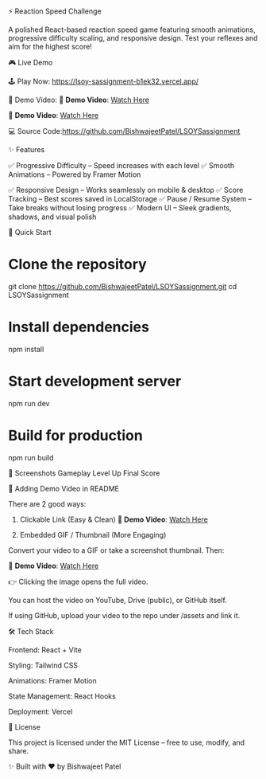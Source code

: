 ⚡ Reaction Speed Challenge

A polished React-based reaction speed game featuring smooth animations, progressive difficulty scaling, and responsive design. Test your reflexes and aim for the highest score!

🎮 Live Demo

🕹️ Play Now: https://lsoy-sassignment-b1ek32.vercel.app/

🎥 Demo Video: 🎥 **Demo Video**: [Watch Here](https://github.com/BishwajeetPatel/LSOYSassignment/blob/main/assets/demo.mp4)

🎥 **Demo Video**: [Watch Here](https://github.com/BishwajeetPatel/LSOYSassignment/blob/main/public/demo.mp4)

💻 Source Code:https://github.com/BishwajeetPatel/LSOYSassignment

✨ Features

✅ Progressive Difficulty – Speed increases with each level
✅ Smooth Animations – Powered by Framer Motion

✅ Responsive Design – Works seamlessly on mobile & desktop
✅ Score Tracking – Best scores saved in LocalStorage
✅ Pause / Resume System – Take breaks without losing progress
✅ Modern UI – Sleek gradients, shadows, and visual polish

🚀 Quick Start
# Clone the repository
git clone https://github.com/BishwajeetPatel/LSOYSassignment.git
cd LSOYSassignment

# Install dependencies
npm install

# Start development server
npm run dev

# Build for production
npm run build

📸 Screenshots
Gameplay	Level Up	Final Score

	
	
🎥 Adding Demo Video in README

There are 2 good ways:

1. Clickable Link (Easy & Clean)
🎥 **Demo Video**: [Watch Here](your-video-url)

2. Embedded GIF / Thumbnail (More Engaging)

Convert your video to a GIF or take a screenshot thumbnail. Then:

🎥 **Demo Video**: [Watch Here](https://github.com/BishwajeetPatel/LSOYSassignment/blob/main/assets/demo.mp4)



👉 Clicking the image opens the full video.

You can host the video on YouTube, Drive (public), or GitHub itself.

If using GitHub, upload your video to the repo under /assets and link it.

🛠️ Tech Stack

Frontend: React + Vite

Styling: Tailwind CSS

Animations: Framer Motion

State Management: React Hooks

Deployment: Vercel

📜 License

This project is licensed under the MIT License – free to use, modify, and share.

✨ Built with ❤️ by Bishwajeet Patel
